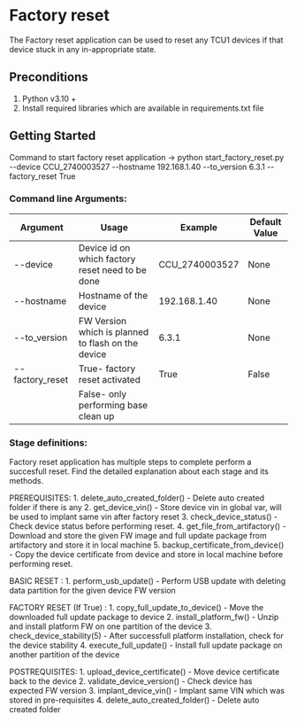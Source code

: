 # Factory reset
The Factory reset application can be used to reset any TCU1 devices if that device stuck in any in-appropriate state.

## Preconditions
1. Python v3.10 +
2. Install required libraries which are available in requirements.txt file

## Getting Started
Command to start factory reset application -> python start_factory_reset.py --device CCU_2740003527 --hostname 192.168.1.40 --to_version 6.3.1 --factory_reset True

### Command line Arguments:
| Argument          | Usage                                            | Example        | Default Value |
| ----------------- | -------------------------------------------------| ---------------| --------------|
|--device	        |Device id on which factory reset need to be done  | CCU_2740003527 | None          |
|--hostname	        |Hostname of the device                            | 192.168.1.40   | None          |
|--to_version	    |FW Version which is planned to flash on the device| 6.3.1          | None          |
|--factory_reset    |True- factory reset activated                     | True           | False         |
                    |False- only performing base clean up 
### Stage definitions:
Factory reset application has multiple steps to complete perform a succesfull reset. Find the detailed explanation about each stage and its methods.

PREREQUISITES:
    1. delete_auto_created_folder() - Delete auto created folder if there is any
    2. get_device_vin() - Store device vin in global var, will be used to implant same vin after factory reset
    3. check_device_status() - Check device status before performing reset.
    4. get_file_from_artifactory() - Download and store the given FW image and full update package from artifactory and store it in local machine
    5. backup_certificate_from_device() - Copy the device certificate from device and store in local machine before performing reset.

BASIC RESET :
    1. perform_usb_update() - Perform USB update with deleting data partition for the given device FW version
    
FACTORY RESET (If True) :
    1. copy_full_update_to_device() - Move the downloaded full update package to device
    2. install_platform_fw() - Unzip and install platform FW on one partition of the device
    3. check_device_stability(5) - After successfull platform installation, check for the device stability
    4. execute_full_update() - Install full update package on another partition of the device

POSTREQUISITES:
    1. upload_device_certificate() - Move device certificate back to the device
    2. validate_device_version() - Check device has expected FW version
    3. implant_device_vin() - Implant same VIN which was stored in pre-requisites
    4. delete_auto_created_folder() - Delete auto created folder

